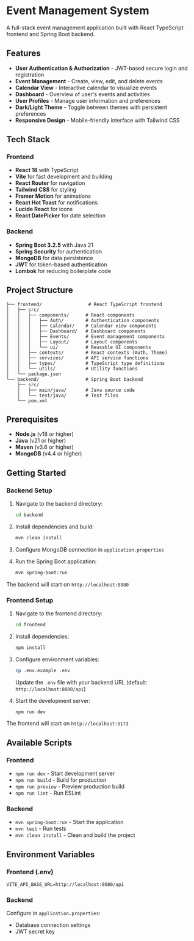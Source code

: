 # Event Management System

A full-stack event management application built with React TypeScript frontend and Spring Boot backend.

## Features

- **User Authentication & Authorization** - JWT-based secure login and registration
- **Event Management** - Create, view, edit, and delete events
- **Calendar View** - Interactive calendar to visualize events
- **Dashboard** - Overview of user's events and activities
- **User Profiles** - Manage user information and preferences
- **Dark/Light Theme** - Toggle between themes with persistent preferences
- **Responsive Design** - Mobile-friendly interface with Tailwind CSS

## Tech Stack

### Frontend
- **React 18** with TypeScript
- **Vite** for fast development and building
- **React Router** for navigation
- **Tailwind CSS** for styling
- **Framer Motion** for animations
- **React Hot Toast** for notifications
- **Lucide React** for icons
- **React DatePicker** for date selection

### Backend
- **Spring Boot 3.2.5** with Java 21
- **Spring Security** for authentication
- **MongoDB** for data persistence
- **JWT** for token-based authentication
- **Lombok** for reducing boilerplate code

## Project Structure

```
├── frontend/                 # React TypeScript frontend
│   ├── src/
│   │   ├── components/      # React components
│   │   │   ├── Auth/        # Authentication components
│   │   │   ├── Calendar/    # Calendar view components
│   │   │   ├── Dashboard/   # Dashboard components
│   │   │   ├── Events/      # Event management components
│   │   │   ├── Layout/      # Layout components
│   │   │   └── ui/          # Reusable UI components
│   │   ├── contexts/        # React contexts (Auth, Theme)
│   │   ├── services/        # API service functions
│   │   ├── types/           # TypeScript type definitions
│   │   └── utils/           # Utility functions
│   └── package.json
└── backend/                 # Spring Boot backend
    ├── src/
    │   ├── main/java/       # Java source code
    │   └── test/java/       # Test files
    └── pom.xml
```

## Prerequisites

- **Node.js** (v18 or higher)
- **Java** (v21 or higher)
- **Maven** (v3.6 or higher)
- **MongoDB** (v4.4 or higher)

## Getting Started

### Backend Setup

1. Navigate to the backend directory:
   ```bash
   cd backend
   ```

2. Install dependencies and build:
   ```bash
   mvn clean install
   ```

3. Configure MongoDB connection in `application.properties`

4. Run the Spring Boot application:
   ```bash
   mvn spring-boot:run
   ```

The backend will start on `http://localhost:8080`

### Frontend Setup

1. Navigate to the frontend directory:
   ```bash
   cd frontend
   ```

2. Install dependencies:
   ```bash
   npm install
   ```

3. Configure environment variables:
   ```bash
   cp .env.example .env
   ```
   Update the `.env` file with your backend URL (default: `http://localhost:8080/api`)

4. Start the development server:
   ```bash
   npm run dev
   ```

The frontend will start on `http://localhost:5173`

## Available Scripts

### Frontend
- `npm run dev` - Start development server
- `npm run build` - Build for production
- `npm run preview` - Preview production build
- `npm run lint` - Run ESLint

### Backend
- `mvn spring-boot:run` - Start the application
- `mvn test` - Run tests
- `mvn clean install` - Clean and build the project

## Environment Variables

### Frontend (.env)
```
VITE_API_BASE_URL=http://localhost:8080/api
```

### Backend
Configure in `application.properties`:
- Database connection settings
- JWT secret key